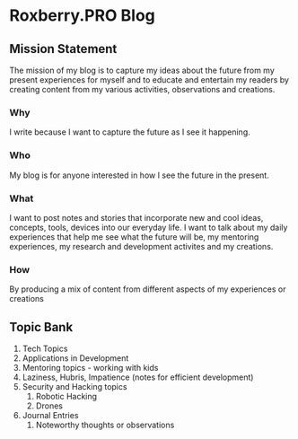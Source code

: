 # Roxberry.PRO Blog
## Mission Statement
The mission of my blog is to capture my ideas about the future from my present experiences for myself and to educate and entertain my readers by creating content from my various activities, observations and creations.

### Why
I write because I want to capture the future as I see it happening.

### Who
My blog is for anyone interested in how I see the future in the present.

### What
I want to post notes and stories that incorporate new and cool ideas, concepts, tools, devices into our everyday life.  I want to talk about my daily experiences that help me see what the future will be, my mentoring experiences, my research and development activites and my creations.

### How
By producing a mix of content from different aspects of my experiences or creations

## Topic Bank
1. Tech Topics
1. Applications in Development
1. Mentoring topics - working with kids
1. Laziness, Hubris, Impatience (notes for efficient development)
1. Security and Hacking topics
    1. Robotic Hacking
    1. Drones
1. Journal Entries
    1. Noteworthy thoughts or observations

